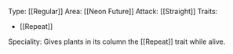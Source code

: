 Type: [[Regular]]
Area: [[Neon Future]]
Attack: [[Straight]]
Traits:
- [[Repeat]]

Speciality: Gives plants in its column the [[Repeat]] trait while alive. 